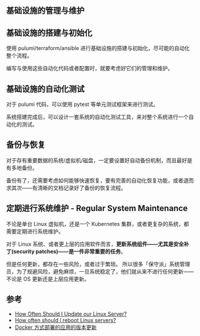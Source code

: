 基础设施的管理与维护
---

## 基础设施的搭建与初始化

使用 pulumi/terraform/ansible 进行基础设施的搭建与初始化，尽可能的自动化整个流程。

编写与使用这些自动化代码或者配置时，就要考虑好它们的管理和维护。

## 基础设施的自动化测试

对于 pulumi 代码，可以使用 pytest 等单元测试框架来进行测试。

系统搭建完成后，可以设计一套系统的自动化测试工具，来对整个系统进行一个自动化的测试。


## 备份与恢复

对于存有重要数据的系统/虚拟机/磁盘，一定要设置好自动备份机制，而且最好是有多地备份。

备份有了，还需要考虑如何能够快速恢复，要有完善的自动化恢复功能，或者退而求其次——有清晰的文档记录好了备份的恢复流程。


## 定期进行系统维护 - Regular System Maintenance

不论是单台 Linux 虚拟机，还是一个 Kubernetes 集群，或者更复杂的系统，都需要定期进行系统维护。

对于 Linux 系统、或者更上层的应用软件而言，**更新系统组件——尤其是安全补丁(security patches)——是一件非常重要的任务**。

但是任何更新，都存在一些风险，或者过于繁琐。
所以很多「保守派」系统管理员，为了规避风险，避免麻烦，一旦系统稳定了，他们就从来不进行任何更新——不论是 OS 更新还是上层应用更新。



## 参考

- [How Often Should I Update our Linux Server?](https://serverfault.com/questions/9490/how-often-should-i-update-our-linux-server)
- [How often should I reboot Linux servers?](https://serverfault.com/questions/15782/how-often-should-i-reboot-linux-servers)
- [Docker 方式部署的应用的版本更新](https://www.cnblogs.com/kirito-c/p/11338398.html)
